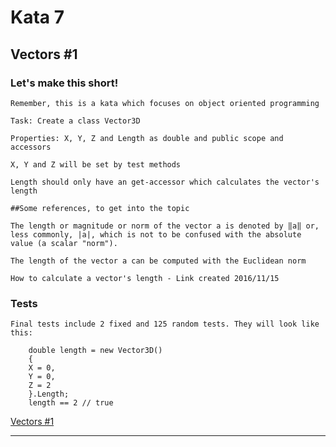 # Kata 7

## Vectors #1

### Let's make this short!

    Remember, this is a kata which focuses on object oriented programming

    Task: Create a class Vector3D

    Properties: X, Y, Z and Length as double and public scope and accessors

    X, Y and Z will be set by test methods

    Length should only have an get-accessor which calculates the vector's length

    ##Some references, to get into the topic

    The length or magnitude or norm of the vector a is denoted by ‖a‖ or, less commonly, |a|, which is not to be confused with the absolute value (a scalar "norm").

    The length of the vector a can be computed with the Euclidean norm

    How to calculate a vector's length - Link created 2016/11/15
### Tests

    Final tests include 2 fixed and 125 random tests. They will look like this:
``` CSharp
    double length = new Vector3D()
    {
    X = 0,
    Y = 0,
    Z = 2
    }.Length;
    length == 2 // true
```

[Vectors #1](https://www.codewars.com/kata/582b079bbbbc74bed7000095)

---------------------------------------------------------------------------------------------
